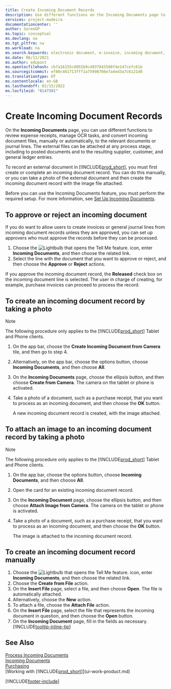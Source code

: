 ```yaml
---
title: Create Incoming Document Records
description: Use different functions on the Incoming Documents page to review expense receipts, manage OCR tasks, convert incoming document files and attach external files.
services: project-madeira
documentationcenter: ''
author: SorenGP
ms.topic: conceptual
ms.devlang: na
ms.tgt_pltfrm: na
ms.workload: na
ms.search.keywords: electronic document, e-invoice, incoming document, OCR, ecommerce, document exchange, import invoice
ms.date: 06/11/2021
ms.author: edupont
ms.openlocfilehash: cb7a16155c8055b9c4937843568f4e147cefc61b
ms.sourcegitcommit: ef80c461713fff1a75998766e7a4ed3a7c6121d0
ms.translationtype: HT
ms.contentlocale: en-GB
ms.lasthandoff: 02/15/2022
ms.locfileid: "8147301"
---
```

# <a name="create-incoming-document-records"></a>Create Incoming Document Records
On the **Incoming Documents** page, you can use different functions to review expense receipts, manage OCR tasks, and convert incoming document files, manually or automatically, to the relevant documents or journal lines. The external files can be attached at any process stage, including to posted documents and to the resulting supplier, customer, and general ledger entries.

To record an external document in [!INCLUDE[prod_short](includes/prod_short.md)], you must first create or complete an incoming document record. You can do this manually, or you can take a photo of the external document and then create the incoming document record with the image file attached.

Before you can use the Incoming Documents feature, you must perform the required setup. For more information, see [Set Up Incoming Documents](across-how-setup-income-documents.md).

## <a name="to-approve-or-reject-an-incoming-document"></a>To approve or reject an incoming document
If you do want to allow users to create invoices or general journal lines from incoming document records unless they are approved, you can set up approvers who must approve the records before they can be processed.

1. Choose the ![Lightbulb that opens the Tell Me feature.](media/ui-search/search_small.png "Tell me what you want to do") icon, enter **Incoming Documents**, and then choose the related link.
2. Select the line with the document that you want to approve or reject, and then choose the **Approve** or **Reject** actions.

If you approve the incoming document record, the **Released** check box on the incoming document line is selected. The user in charge of creating, for example, purchase invoices can proceed to process the record.

## <a name="to-create-an-incoming-document-record-by-taking-a-photo"></a>To create an incoming document record by taking a photo
> [!NOTE]  
>   The following procedure only applies to the [!INCLUDE[prod_short](includes/prod_short.md)] Tablet and Phone clients.

1. On the app bar, choose the **Create Incoming Document from Camera** tile, and then go to step 4.
2. Alternatively, on the app bar, choose the options button, choose **Incoming Documents**, and then choose **All**.
3. On the **Incoming Documents** page, choose the ellipsis button, and then choose **Create from Camera**. The camera on the tablet or phone is activated.
4. Take a photo of a document, such as a purchase receipt, that you want to process as an incoming document, and then choose the **OK** button.

    A new incoming document record is created, with the image attached.

## <a name="to-attach-an-image-to-an-incoming-document-record-by-taking-a-photo"></a>To attach an image to an incoming document record by taking a photo
> [!NOTE]  
>   The following procedure only applies to the [!INCLUDE[prod_short](includes/prod_short.md)] Tablet and Phone clients.

1. On the app bar, choose the options button, choose **Incoming Documents**, and then choose **All**.
2. Open the card for an existing incoming document record.
3. On the **Incoming Document** page, choose the ellipsis button, and then choose **Attach Image from Camera**. The camera on the tablet or phone is activated.
4. Take a photo of a document, such as a purchase receipt, that you want to process as an incoming document, and then choose the **OK** button.

    The image is attached to the incoming document record.

## <a name="to-create-an-incoming-document-record-manually"></a>To create an incoming document record manually
1. Choose the ![Lightbulb that opens the Tell Me feature.](media/ui-search/search_small.png "Tell me what you want to do") icon, enter **Incoming Documents**, and then choose the related link.
2. Choose the **Create from File** action.  
3. On the **Insert File** page, select a file, and then choose **Open**. The file is automatically attached.
4. Alternatively, choose the **New** action.
5. To attach a file, choose the **Attach File** action.
6. On the **Insert File** page, select the file that represents the incoming document in question, and then choose the **Open** button.
7. On the **Incoming Document** page, fill in the fields as necessary. [!INCLUDE[tooltip-inline-tip](includes/tooltip-inline-tip_md.md)]

## <a name="see-also"></a>See Also
[Process Incoming Documents](across-process-income-documents.md)  
[Incoming Documents](across-income-documents.md)  
[Purchasing](purchasing-manage-purchasing.md)  
[Working with [!INCLUDE[prod_short](includes/prod_short.md)]](ui-work-product.md)


[!INCLUDE[footer-include](includes/footer-banner.md)]